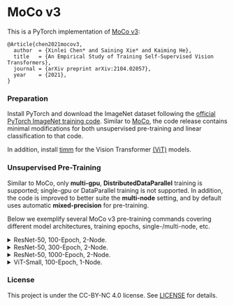 # MoCo v3

This is a PyTorch implementation of [MoCo v3](https://arxiv.org/abs/2104.02057):
```
@Article{chen2021mocov3,
  author  = {Xinlei Chen* and Saining Xie* and Kaiming He},
  title   = {An Empirical Study of Training Self-Supervised Vision Transformers},
  journal = {arXiv preprint arXiv:2104.02057},
  year    = {2021},
}
```

### Preparation

Install PyTorch and download the ImageNet dataset following the [official PyTorch ImageNet training code](https://github.com/pytorch/examples/tree/master/imagenet). Similar to [MoCo](https://github.com/facebookresearch/moco), the code release contains minimal modifications for both unsupervised pre-training and linear classification to that code. 

In addition, install [timm](https://github.com/rwightman/pytorch-image-models) for the Vision Transformer [(ViT)](https://arxiv.org/abs/2010.11929) models. 

### Unsupervised Pre-Training

Similar to MoCo, only **multi-gpu**, **DistributedDataParallel** training is supported; single-gpu or DataParallel training is not supported. In addition, the code is improved to better suite the **multi-node** setting, and by default uses automatic **mixed-precision** for pre-training.

Below we exemplify several MoCo v3 pre-training commands covering different model architectures, training epochs, single-/multi-node, etc. 

<details>
<summary>ResNet-50, 100-Epoch, 2-Node.</summary>

This is the *default* setting for most hyper-parameters. With a batch size of 4096, the training fits into 2 nodes with a total of 16 Volta 32G GPUs. 

On the first node, run:
```
python main_moco.py \
  --dist-url "tcp://[your node 1 address]:[specified port]" \
  --multiprocessing-distributed --world-size 2 --rank 0 \
  [your imagenet-folder with train and val folders]
```
On the second node, run:
```
python main_moco.py \
  --dist-url "tcp://[your node 1 address]:[specified port]" \
  --multiprocessing-distributed --world-size 2 --rank 1 \
  [your imagenet-folder with train and val folders]
```
</details>

<details>
<summary>ResNet-50, 300-Epoch, 2-Node.</summary>

On the first node, run:
```
python main_moco.py \
  --lr=.3 --epochs=300 \
  --dist-url "tcp://[your node 1 address]:[specified port]" \
  --multiprocessing-distributed --world-size 2 --rank 0 \
  [your imagenet-folder with train and val folders]
```
On the second node, run the same command as above, with `--rank 1`.
</details>

<details>
<summary>ResNet-50, 1000-Epoch, 2-Node.</summary>

On the first node, run:
```
python main_moco.py \
  --moco-m=0.996 --lr=.3 --wd=1.5e-6 --epochs=1000 \
  --dist-url "tcp://[your node 1 address]:[specified port]" \
  --multiprocessing-distributed --world-size 2 --rank 0 \
  [your imagenet-folder with train and val folders]
```
On the second node, run the same command as above, with `--rank 1`.
</details>

<details>
<summary>ViT-Small, 100-Epoch, 1-Node.</summary>

With a batch size of 1024, ViT-Small fits into a single node of 8 Volta 32G GPUs:

```
python main_moco.py \
  -a vit_small -b 1024 \
  --optimizer=adamw --lr=1e-4 --weight-decay=.1 \
  --warmup-epochs=40 --moco-t=.2 \
  --dist-url "tcp://[your node 1 address]:[specified port]" \
  --multiprocessing-distributed --world-size 1 --rank 0 \
  [your imagenet-folder with train and val folders]
```
</details>

### License

This project is under the CC-BY-NC 4.0 license. See [LICENSE](LICENSE) for details.